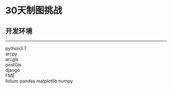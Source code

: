 # 30天制图挑战
## 开发环境
----------------------------
python3.7<br/>
arcpy<br/>
arcgis<br/>
postGis<br/>
django<br/>
FME<br/>
folium pandas matplotlib numpy<br/>
